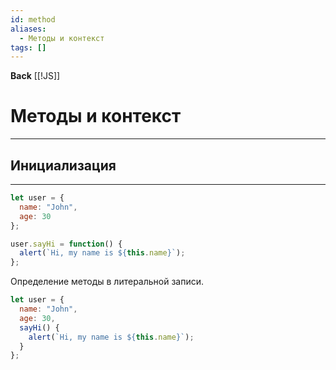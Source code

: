```yaml
---
id: method
aliases:
  - Методы и контекст
tags: []
---
```

**Back**
    [[!JS]]

# Методы и контекст
---

## Инициализация
---
```js
let user = {
  name: "John",
  age: 30
};

user.sayHi = function() {
  alert(`Hi, my name is ${this.name}`);
};
```

Определение методы в литеральной записи.
```js
let user = {
  name: "John",
  age: 30,
  sayHi() {
    alert(`Hi, my name is ${this.name}`);
  }
};
```
